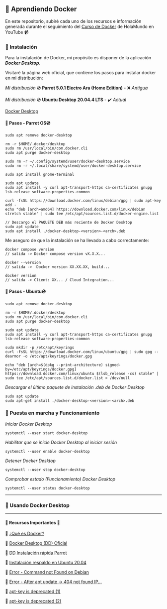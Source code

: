 ## :whale: Aprendiendo Docker

En este repositorio, subiré cada uno de los recursos e información generada durante el seguimiento del [Curso de Docker](https://youtu.be/4Dko5W96WHg) de HolaMundo en YouTube :video_camera:

### :hammer: Instalación
Para la instalación de Docker, mi propósito es disponer de la aplicación ***Docker Desktop***.

Visitaré la página web oficial, que contiene los pasos para instalar docker en mi distribución: 

*Mi distribución* :cd: **Parrot 5.0.1 Electro Ara (Home Edition)** - :x: *Antigua*

*Mi distribución* :cd: **Ubuntu Desktop 20.04.4 LTS** - :heavy_check_mark: *Actual*

[Docker Desktop](https://docs.docker.com/desktop/linux/install/debian/)

#### :pencil: Pasos - Parrot OS:cd:

~~~
sudo apt remove docker-desktop
~~~

~~~
rm -r $HOME/.docker/desktop
sudo rm /usr/local/bin/com.docker.cli
sudo apt purge docker-desktop
~~~

~~~
sudo rm -r ~/.config/systemd/user/docker-desktop.service
sudo rm -r ~/.local/share/systemd/user/docker-desktop.service
~~~

~~~
sudo apt install gnome-terminal
~~~

~~~
sudo apt update
sudo apt install -y curl apt-transport-https ca-certificates gnupg lsb-release software-properties-common
~~~

~~~
curl -fsSL https://download.docker.com/linux/debian/gpg | sudo apt-key add -
echo "deb [arch=amd64] https://download.docker.com/linux/debian stretch stable" | sudo tee /etc/apt/sources.list.d/docker-engine.list
~~~

~~~
// Descargo el PAQUETE DEB más reciente de Docker Desktop
sudo apt update
sudo apt install ./docker-desktop-<version>-<arch>.deb
~~~

Me aseguro de que la instalación se ha llevado a cabo correctamente:

~~~
docker compose version
// salida -> Docker compose version vX.X.X...
~~~
~~~
docker --version
// salida ->  Docker version XX.XX.XX, build...
~~~
~~~
docker version
// salida -> Client: XX... / Cloud Integration...
~~~

#### :pencil: Pasos - Ubuntu:cd:

~~~
sudo apt remove docker-desktop
~~~

~~~
rm -r $HOME/.docker/desktop
sudo rm /usr/local/bin/com.docker.cli
sudo apt purge docker-desktop
~~~

~~~
sudo apt update
sudo apt install -y curl apt-transport-https ca-certificates gnupg lsb-release software-properties-common
~~~

~~~
sudo mkdir -p /etc/apt/keyrings
curl -fsSL https://download.docker.com/linux/ubuntu/gpg | sudo gpg --dearmor -o /etc/apt/keyrings/docker.gpg
~~~

~~~
echo "deb [arch=$(dpkg --print-architecture) signed-by=/etc/apt/keyrings/docker.gpg] https://download.docker.com/linux/ubuntu $(lsb_release -cs) stable" | sudo tee /etc/apt/sources.list.d/docker.list > /dev/null
~~~

*Descargar el último paquete de instalación .deb de Docker Desktop*

~~~
sudo apt update
sudo apt-get install ./docker-desktop-<version>-<arch>.deb
~~~

### :rocket: Puesta en marcha y Funcionamiento
*Iniciar Docker Desktop*
~~~
systemctl --user start docker-desktop
~~~

*Habilitar que se inicie Docker Desktop al iniciar sesión*
~~~
systemctl --user enable docker-desktop
~~~

*Detener Docker Desktop*
~~~
systemctl --user stop docker-desktop
~~~

*Comprobar estado (Funcionamiento) Docker Desktop*
~~~
systemctl --user status docker-desktop
~~~

***
### :whale2: Usando Docker Desktop


***

#### :open_file_folder: Recursos Importantes :open_file_folder:

:small_orange_diamond: [¿Qué es Docker?](https://www.javiergarzas.com/2015/07/que-es-docker-sencillo.html)

:small_orange_diamond: [Docker Desktop (DD) Oficial](https://docs.docker.com/desktop/linux/install/)

:small_orange_diamond: [DD Instalación rápida Parrot](https://gist.github.com/nuga99/dd5ac250b4c98154b5065d8affec7b49)

:small_orange_diamond: [Instalación respaldo en Ubuntu 20.04](https://www.digitalocean.com/community/tutorials/how-to-install-and-use-docker-on-ubuntu-20-04-es)

:small_orange_diamond: [Error - Command not Found on Debian](https://itsfoss.com/add-apt-repository-command-not-found/)

:small_orange_diamond: [Error - After apt update -> 404 not found IP...](https://es.stackoverflow.com/questions/516243/err11-https-download-docker-com-linux-debian-una-release-404-not-found-ip-5)

:small_orange_diamond: [apt-key is deprecated (1)](https://stackoverflow.com/questions/68992799/warning-apt-key-is-deprecated-manage-keyring-files-in-trusted-gpg-d-instead)

:small_orange_diamond: [apt-key is deprecated (2)](https://techviewleo.com/apt-key-is-deprecated-manage-keyring-files-in-trusted-gpg-dot-d/)
